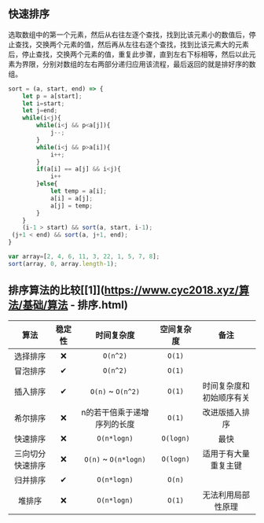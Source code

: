 ## 快速排序

选取数组中的第一个元素，然后从右往左逐个查找，找到比该元素小的数值后，停止查找，交换两个元素的值，然后再从左往右逐个查找，找到比该元素大的元素后，停止查找，交换两个元素的值，重复此步骤，直到左右下标相等，然后以此元素为界限，分别对数组的左右两部分递归应用该流程，最后返回的就是排好序的数组。

```javascript
sort = (a, start, end) => {
	let p = a[start];
	let i=start;
	let j=end;
	while(i<j){
		while(i<j && p<a[j]){
			j--;
		}
		while(i<j && p>a[i]){
			i++;
		}
		if(a[i] == a[j] && i<j){
			i++
		}else{
			let temp = a[i];
			a[i] = a[j];
			a[j] = temp;
		}
	}
	(i-1 > start) && sort(a, start, i-1);
 (j+1 < end) && sort(a, j+1, end);
}

var array=[2, 4, 6, 11, 3, 22, 1, 5, 7, 8];
sort(array, 0, array.length-1);
```



## 排序算法的比较[[1]](https://www.cyc2018.xyz/算法/基础/算法 - 排序.html)

|       算法       | 稳定性 |         时间复杂度          | 空间复杂度 |           备注           |
| :--------------: | :----: | :-------------------------: | :--------: | :----------------------: |
|     选择排序     |   ❌    |          `O(n^2)`           |   `O(1)`   |                          |
|     冒泡排序     |   ✔    |          `O(n^2)`           |   `O(1)`   |                          |
|     插入排序     |   ✔    |      `O(n)` ~ `O(n^2)`      |   `O(1)`   | 时间复杂度和初始顺序有关 |
|     希尔排序     |   ❌    | n的若干倍乘于递增序列的长度 |   `O(1)`   |      改进版插入排序      |
|     快速排序     |   ❌    |         `O(n*logn)`         | `O(logn)`  |           最快           |
| 三向切分快速排序 |   ❌    |    `O(n)`  ~ `O(n*logn)`    | `O(logn)`  |   适用于有大量重复主键   |
|     归并排序     |   ✔    |         `O(n*logn)`         |   `O(n)`   |                          |
|      堆排序      |   ❌    |         `O(n*logn)`         |   `O(1)`   |    无法利用局部性原理    |

